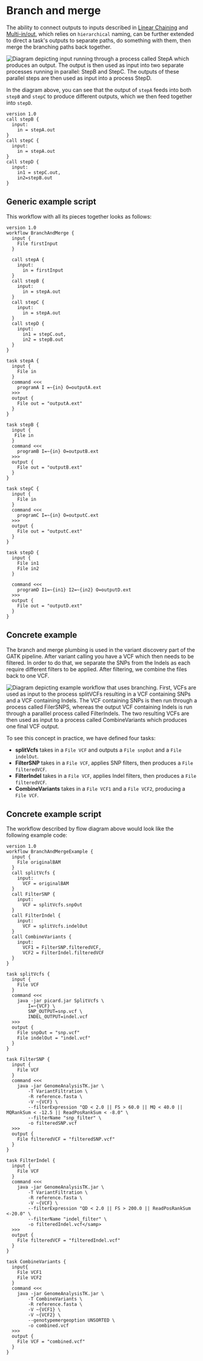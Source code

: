 # Branch and merge
The ability to connect outputs to inputs described in [Linear Chaining](Linear_chaining.md) and [Multi-in/out](MultiInput_MultiOutput.md), which relies on `hierarchical` naming, can be further extended to direct a task's outputs to separate paths, do something with them, then merge the branching paths back together.

![Diagram depicting input running through a process called StepA which produces an output. The output is then used as input into two separate processes running in parallel: StepB and StepC. The outputs of these parallel steps are then used as input into a process StepD.](../Images/branch_merge.png)

In the diagram above, you can see that the output of `stepA` feeds into both `stepB` and `stepC` to produce different outputs, which we then feed together into `stepD`.
```wdl
version 1.0
call stepB { 
  input: 
    in = stepA.out 
}
call stepC { 
  input: 
    in = stepA.out 
}
call stepD { 
  input: 
    in1 = stepC.out, 
    in2=stepB.out 
}
```
## Generic example script

This workflow with all its pieces together looks as follows:

```wdl
version 1.0
workflow BranchAndMerge {
  input {
    File firstInput
  }
  
  call stepA { 
    input: 
      in = firstInput 
  }
  call stepB { 
    input: 
      in = stepA.out 
  }
  call stepC { 
    input: 
      in = stepA.out 
  }
  call stepD { 
    input: 
      in1 = stepC.out, 
      in2 = stepB.out 
  }
}

task stepA {
  input {
    File in
  }
  command <<<
    programA I =~{in} O=outputA.ext 
  >>>
  output { 
    File out = "outputA.ext" 
  }
}

task stepB {
  input {
   File in
  }
  command <<<
    programB I=~{in} O=outputB.ext 
  >>>
  output { 
    File out = "outputB.ext" 
  }
}

task stepC {
  input {
    File in
  }
  command <<<
    programC I=~{in} O=outputC.ext 
  >>>
  output { 
    File out = "outputC.ext" 
  }
}

task stepD {
  input {
    File in1
    File in2
  }

  command <<<
    programD I1=~{in1} I2=~{in2} O=outputD.ext 
  >>>
  output { 
    File out = "outputD.ext" 
  }
}
```
## Concrete example

The branch and merge plumbing is used in the variant discovery part of the GATK pipeline. After variant calling you have a VCF which then needs to be filtered. In order to do that, we separate the SNPs from the Indels as each require different filters to be applied. After filtering, we combine the files back to one VCF.

![Diagram depicting example workflow that uses branching. First, VCFs are used as input to the process splitVCFs resulting in a VCF containing SNPs and a VCF containing Indels. The VCF containing SNPs is then run through a process called FilerSNPS, whereas the output VCF containing Indels is run through a paralllel process called FilterIndels. The two resulting VCFs are then used as input to a process called CombineVariants which produces one final VCF output.](../Images/concrete_branch.png)

To see this concept in practice, we have defined four tasks:

* **splitVcfs** takes in a `File VCF` and outputs a `File snpOut` and a `File indelOut`.
* **FilterSNP** takes in a `File VCF`, applies SNP filters, then produces a `File filteredVCF`.
* **FilterIndel** takes in a `File VCF`, applies Indel filters, then produces a `File filteredVCF`.
* **CombineVariants** takes in a `File VCF1` and a `File VCF2`, producing a `File VCF`.

## Concrete example script

The workflow described by flow diagram above would look like the following example code:
```wdl
version 1.0
workflow BranchAndMergeExample {
  input {
    File originalBAM
  }
  call splitVcfs { 
    input: 
      VCF = originalBAM 
  }
  call FilterSNP { 
    input: 
      VCF = splitVcfs.snpOut 
  }
  call FilterIndel { 
    input: 
      VCF = splitVcfs.indelOut 
  }
  call CombineVariants { 
    input: 
      VCF1 = FilterSNP.filteredVCF, 
      VCF2 = FilterIndel.filteredVCF 
  }
}

task splitVcfs {
  input {
    File VCF
  }
  command <<<
    java -jar picard.jar SplitVcfs \
        I=~{VCF} \
        SNP_OUTPUT=snp.vcf \
        INDEL_OUTPUT=indel.vcf
  >>>
  output {
    File snpOut = "snp.vcf"
    File indelOut = "indel.vcf"
  }
}

task FilterSNP {
  input {
    File VCF
  }
  command <<<
    java -jar GenomeAnalysisTK.jar \
        -T VariantFiltration \
        -R reference.fasta \
        -V ~{VCF} \
        --filterExpression "QD < 2.0 || FS > 60.0 || MQ < 40.0 || MQRankSum < -12.5 || ReadPosRankSum < -8.0" \
        --filterName "snp_filter" \
        -o filteredSNP.vcf
  >>>
  output {
    File filteredVCF = "filteredSNP.vcf"
  }
}

task FilterIndel {
  input {
    File VCF
  }
  command <<<
    java -jar GenomeAnalysisTK.jar \
        -T VariantFiltration \
        -R reference.fasta \
        -V ~{VCF} \
        --filterExpression "QD < 2.0 || FS > 200.0 || ReadPosRankSum <-20.0" \
        --filterName "indel_filter" \
        -o filteredIndel.vcf</samp>
  >>>
  output {
    File filteredVCF = "filteredIndel.vcf"
  }
}

task CombineVariants {
  input{
    File VCF1
    File VCF2
  }
  command <<<
    java -jar GenomeAnalysisTK.jar \
        -T CombineVariants \
        -R reference.fasta \
        -V ~{VCF1} \
        -V ~{VCF2} \
        --genotypemergeoption UNSORTED \
        -o combined.vcf
  >>>
  output {
    File VCF = "combined.vcf"
  }
}
```
